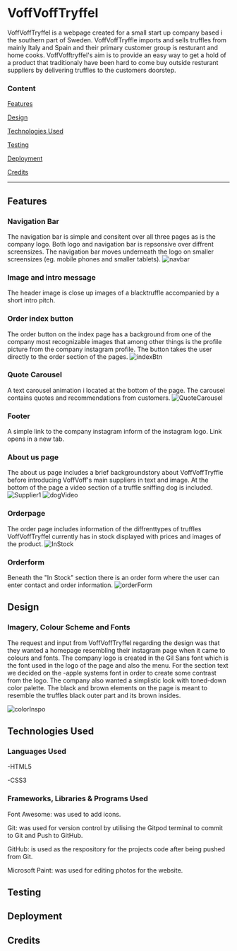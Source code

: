 # VoffVoffTryffel
VoffVoffTryffel is a webpage created for a small start up company based i the southern part of Sweden. VoffVoffTryffle imports and sells truffles from mainly Italy and Spain and their primary customer group is resturant and home cooks. VoffVofftryffel's aim is to provide an easy way to get a hold of a product that traditionaly have been hard to come buy outside resturant suppliers by delivering truffles to the customers doorstep.


### Content
[Features](#section-1)

[Design](#section-2)

[Technologies Used](#section-3)

[Testing](#section-4)

[Deployment](#section-5)

[Credits](#section-6)


------

## <a name="section-1"></a> Features

### Navigation Bar
The navigation bar is simple and consitent over all three pages as is the company logo. Both logo and navigation bar is repsonsive over diffrent screensizes. 
The navigation bar moves underneath the logo on smaller screensizes (eg. mobile phones and smaller tablets).
![navbar](https://user-images.githubusercontent.com/93250649/162627973-888a61ed-5cc7-49a4-b01c-2bd281c00cdf.JPG)

### Image and intro message
The header image is  close up images of a blacktruffle accompanied by a short intro pitch.

### Order index button
The order button on the index page has a background from one of the company most recognizable images that among other things is the profile picture from the company instagram profile. The button takes the user directly to the order section of the pages. 
![indexBtn](https://user-images.githubusercontent.com/93250649/162628148-09c74b53-8a4e-4bb0-ab7d-e6d9c4a95ed2.JPG)

### Quote Carousel
A text carousel animation i located at the bottom of the page. The carousel contains quotes and recommendations from customers.
![QuoteCarousel](https://user-images.githubusercontent.com/93250649/162628224-8e0cb5a5-1faf-411d-9d0a-14f46210e719.JPG)

### Footer
A simple link to the company instagram inform of the instagram logo. Link opens in a new tab.

### About us page
The about us page includes a brief backgroundstory about VoffVoffTryffle before introducing VoffVoff's main suppliers in text and image. At the bottom of the page a video section of a truffle sniffing dog is included. 
![Supplier1](https://user-images.githubusercontent.com/93250649/162628963-7d06fd8a-9f4c-433f-801a-e1c9e20df965.JPG)
![dogVideo](https://user-images.githubusercontent.com/93250649/162629074-a1d6d6e7-d1ce-462b-9dac-82da26f4cab7.JPG)

### Orderpage
The order page includes information of the diffrenttypes of truffles VoffVoffTryffel currently has in stock displayed with prices and images of the product.
![InStock](https://user-images.githubusercontent.com/93250649/162629269-ebd79722-de6a-4cf5-9f62-be955416070e.JPG)

### Orderform
Beneath the "In Stock" section there is an order form where the user can enter contact and order information. 
![orderForm](https://user-images.githubusercontent.com/93250649/162629403-fb3bc5bf-1bde-497c-b736-99081e215884.JPG)
## <a name="section-2"></a> Design
### Imagery, Colour Scheme and Fonts
The request and input from VoffVoffTryffel regarding the design was that they wanted a homepage resembling their instagram page when it came to colours and fonts.
The company logo is created in the Gil Sans font which is the font used in the logo of the page and also the menu. For the section text we decided on the -apple systems font in order to create some contrast from the logo. The company also wanted a simplistic look with toned-down color palette. The black and brown elements on the page is meant to resemble the truffles black outer part and its brown insides. 

![colorInspo](https://user-images.githubusercontent.com/93250649/162630329-3b535788-4393-442b-a4d1-e3333bafddfd.JPG)



## <a name="section-3"></a> Technologies Used
### Languages Used

-HTML5

-CSS3

### Frameworks, Libraries & Programs Used
Font Awesome: was used to add icons.

Git: was used for version control by utilising the Gitpod terminal to commit to Git and Push to GitHub.

GitHub: is used as the respository for the projects code after being pushed from Git.

Microsoft Paint: was used for editing photos for the website.

## <a name="section-4"></a> Testing

## <a name="section-5"></a> Deployment

## <a name="section-6"></a> Credits
